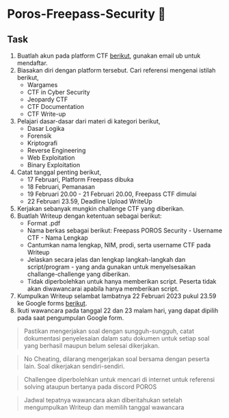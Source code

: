 # Poros-Freepass-Security 🔐
## Task
1. Buatlah akun pada platform CTF [berikut](https://s.ub.ac.id/freepass-poros-security-2023), gunakan email ub untuk mendaftar.
2. Biasakan diri dengan platform tersebut. Cari referensi mengenai istilah berikut,
	- Wargames
	- CTF in Cyber Security
	- Jeopardy CTF
	- CTF Documentation
	- CTF Write-up
3. Pelajari dasar-dasar dari materi di kategori berikut,
	- Dasar Logika
	- Forensik
	- Kriptografi
	- Reverse Engineering
	- Web Exploitation
	- Binary Exploitation
4. Catat tanggal penting berikut,
	- 17 Februari, Platform Freepass dibuka
	- 18 Februari, Pemanasan
	- 19 Februari 20.00 - 21 Februari 20.00, Freepass CTF dimulai
	- 22 Februari 23.59, Deadline Upload WriteUp
5. Kerjakan sebanyak mungkin challenge CTF yang diberikan.
6. Buatlah Writeup dengan ketentuan sebagai berikut:
	- Format .pdf
	- Nama berkas sebagai berikut: Freepass POROS Security - Username CTF - Nama Lengkap
	- Cantumkan nama lengkap, NIM, prodi, serta username CTF pada Writeup
	- Jelaskan secara jelas dan lengkap langkah-langkah dan script/program - yang anda gunakan untuk menyelsesaikan challange-challenge yang diberikan.
	- Tidak diperbolehkan untuk hanya memberikan script. Peserta tidak akan diwawancarai apabila hanya memberikan script.
7. Kumpulkan Writeup selambat lambatnya 22 Februari 2023 pukul 23.59 ke Google forms [berikut](https://forms.gle/x3e4TTjxEpSAWoiW8 "Google Form").
8. Ikuti wawancara pada tanggal 22 dan 23 malam hari, yang dapat dipilih pada saat pengumpulan Google form.

> Pastikan mengerjakan soal dengan sungguh-sungguh, catat dokumentasi penyelesaian dalam satu dokumen untuk setiap soal yang berhasil maupun belum selesai dikerjakan.

> No Cheating, dilarang mengerjakan soal bersama dengan peserta lain. Soal dikerjakan sendiri-sendiri.

> Challengee diperbolehkan untuk mencari di internet untuk referensi solving ataupun bertanya pada discord POROS

> Jadwal tepatnya wawancara akan diberitahukan setelah mengumpulkan Writeup dan memilih tanggal wawancara
